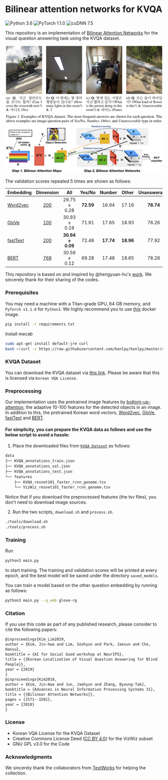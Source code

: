 # Bilinear attention networks for KVQA
![Python 3.6](https://img.shields.io/badge/python-3.6-green.svg?style=plastic)
![PyTorch 1.1.0](https://img.shields.io/badge/pytorch-1.1.0-green.svg?style=plastic)
![cuDNN 7.5](https://img.shields.io/badge/cudnn-7.5-green.svg?style=plastic)

This repository is an implementation of [Bilinear Attention Networks](http://arxiv.org/abs/1805.07932) for the visual question answering task using the KVQA dataset.

![Examples of KVQA](docs/assets/img/kvqa_examples.png)
![Overview of bilinear attention networks](docs/assets/img/ban_overview.png)

The validation scores repeated 5 times are shown as follows:

| Embedding | Dimension |          All          |  Yes/No   |  Number   |   Other   | Unanswerable |
| --------- | :-------: | :-------------------: | :-------: | :-------: | :-------: | :----------: |
| [Word2vec](https://arxiv.org/abs/1310.4546)  | [200](https://github.com/Kyubyong/wordvectors)       |   29.75 ± 0.28    | **72.59** |   16.94   |   17.16   |  **78.74**   |
| [GloVe](https://nlp.stanford.edu/projects/glove/)     | [100](https://ratsgo.github.io/embedding)       |   30.93 ± 0.19    |   71.91   |   17.65   |   18.93   |    78.26     |
| [fastText](https://arxiv.org/abs/1607.04606)  | [200](https://github.com/Kyubyong/wordvectors)       | **30.94 ± 0.09**  |   72.48   | **17.74** | **18.96** |    77.92     |
| [BERT](https://arxiv.org/abs/1810.04805)      | [768](https://github.com/google-research/bert)       | 30.56 ± 0.12 |   69.28   |   17.48   |   18.65   |    78.28     |


This repository is based on and inspired by @hengyuan-hu's [work](https://github.com/hengyuan-hu/bottom-up-attention-vqa). We sincerely thank for their sharing of the codes.


### Prerequisites

You may need a machine with a Titan-grade GPU, 64 GB memory, and `PyTorch v1.1.0` for `Python3`. We highly recommend you to use [this](https://hub.docker.com/layers/pytorch/pytorch/1.1.0-cuda10.0-cudnn7.5-runtime/images/sha256-299bfb9e54db1b2640d59caa6b7432a2b63002ec00154fd9dca4a08796a5f54a) docker image.

```bash
pip install -r requirements.txt
```

Install mecab
```bash
sudo apt-get install default-jre curl
bash <(curl -s https://raw.githubusercontent.com/konlpy/konlpy/master/scripts/mecab.sh)
```

### KVQA Dataset

You can download the KVQA dataset via [this link](https://github.com/SKTBrain/KVQA). Please be aware that this is licensed via `Korean VQA License`.

### Preprocessing

Our implementation uses the pretrained image features by [bottom-up-attention](https://github.com/peteanderson80/bottom-up-attention), the adaptive 10-100 features for the detected objects in an image.
In addition to this, the pretrained Korean word vectors, [Word2vec](https://github.com/Kyubyong/wordvectors), [GloVe](https://ratsgo.github.io/embedding), [fastText](https://github.com/Kyubyong/wordvectors) and [BERT](https://github.com/google-research/bert).

#### For simplicity, you can prepare the KVQA data as follows and use the below script to avoid a hassle:

1. Place the downloaded files from [`KVQA Dataset`](#kvqa-dataset) as follows:
```bash
data
├── KVQA_annotations_train.json
├── KVQA_annotations_val.json
├── KVQA_annotations_test.json
└── features
    ├── KVQA_resnet101_faster_rcnn_genome.tsv
    └── VizWiz_resnet101_faster_rcnn_genome.tsv
```
Notice that if you download the preprocessed features (the tsv files), you don't need to download image sources.

2. Run the two scripts, `download.sh` and `process.sh`.
```bash
./tools/download.sh
./tools/process.sh
```


### Training

Run

```bash
python3 main.py
```

to start training. The training and validation scores will be printed at every epoch, and the best model will be saved under the directory `saved_models`.

You can train a model based on the other question embedding by running as follows:

```bash
python3 main.py --q_emb glove-rg
```


### Citation

If you use this code as part of any published research, please consider to cite the following papers:

```
@inproceedings{Kim_Lim2019,
author = {Kim, Jin-hwa and Lim, Soohyun and Park, Jaesun and Cho, Hansu},
booktitle = {AI for Social Good workshop at NeurIPS},
title = {{Korean Localization of Visual Question Answering for Blind People}},
year = {2019}
}
@inproceedings{Kim2018,
author = {Kim, Jin-Hwa and Jun, Jaehyun and Zhang, Byoung-Tak},
booktitle = {Advances in Neural Information Processing Systems 31},
title = {{Bilinear Attention Networks}},
pages = {1571--1581},
year = {2018}
}
```

### License

* Korean VQA License for the KVQA Dataset
* Creative Commons License Deed ([CC BY 4.0](https://creativecommons.org/licenses/by/4.0/deed.ko)) for the VizWiz subset
* GNU GPL v3.0 for the Code

### Acknowledgments

We sincerely thank the collaborators from [TestWorks](http://www.testworks.co.kr/page/overview) for helping the collection.
